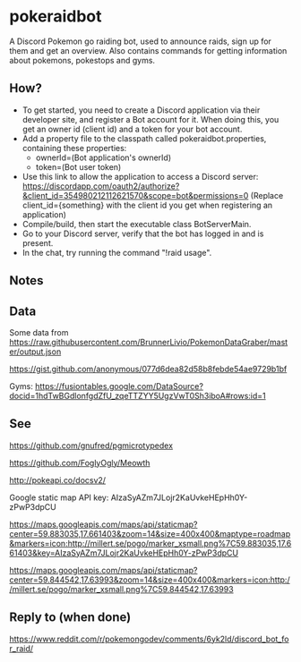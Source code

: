 # pokeraidbot
A Discord Pokemon go raiding bot, used to announce raids, sign up for them and get an overview.
Also contains commands for getting information about pokemons, pokestops and gyms.

## How?

* To get started, you need to create a Discord application via their developer site, and
register a Bot account for it. When doing this, you get an owner id (client id) and a token for your bot account.
* Add a property file to the classpath called pokeraidbot.properties, containing these properties:
    * ownerId=(Bot application's ownerId)
    * token=(Bot user token)
* Use this link to allow the application to access a Discord server:
https://discordapp.com/oauth2/authorize?&client_id=354980212112621570&scope=bot&permissions=0
(Replace client_id={something} with the client id you get when registering an application)
* Compile/build, then start the executable class BotServerMain.
* Go to your Discord server, verify that the bot has logged in and is present.
* In the chat, try running the command "!raid usage".

## Notes

## Data

Some data from https://raw.githubusercontent.com/BrunnerLivio/PokemonDataGraber/master/output.json

https://gist.github.com/anonymous/077d6dea82d58b8febde54ae9729b1bf

Gyms:
https://fusiontables.google.com/DataSource?docid=1hdTwBGdlonfgdZfU_zqeTTZYY5UgzVwT0Sh3iboA#rows:id=1

## See

https://github.com/gnufred/pgmicrotypedex

https://github.com/FoglyOgly/Meowth

http://pokeapi.co/docsv2/

Google static map API key: AIzaSyAZm7JLojr2KaUvkeHEpHh0Y-zPwP3dpCU

https://maps.googleapis.com/maps/api/staticmap?center=59.883035,17.661403&zoom=14&size=400x400&maptype=roadmap&markers=icon:http://millert.se/pogo/marker_xsmall.png%7C59.883035,17.661403&key=AIzaSyAZm7JLojr2KaUvkeHEpHh0Y-zPwP3dpCU

https://maps.googleapis.com/maps/api/staticmap?center=59.844542,17.63993&zoom=14&size=400x400&markers=icon:http://millert.se/pogo/marker_xsmall.png%7C59.844542,17.63993

## Reply to (when done)
https://www.reddit.com/r/pokemongodev/comments/6yk2ld/discord_bot_for_raid/